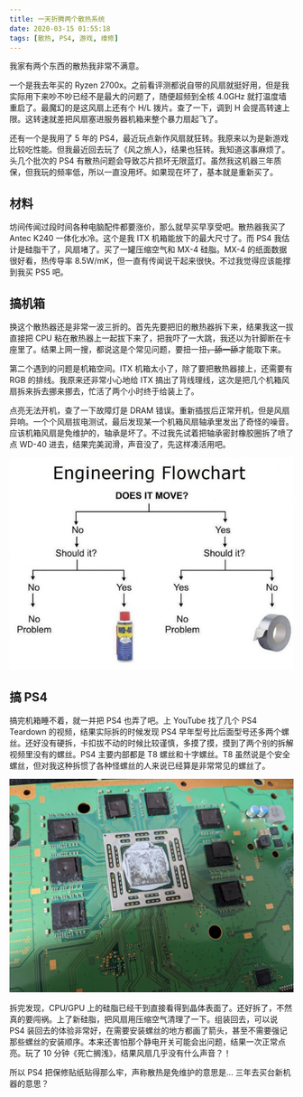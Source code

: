 ```yaml
---
title: 一天折腾两个散热系统
date: 2020-03-15 01:55:18
tags: [散热, PS4, 游戏, 维修]
---
```


我家有两个东西的散热我非常不满意。

一个是我去年买的 Ryzen 2700x。之前看评测都说自带的风扇就挺好用，但是我实际用下来吵不吵已经不是最大的问题了，随便超频到全核 4.0GHz 就打温度墙重启了。最魔幻的是这风扇上还有个 H/L 拨片。查了一下，调到 H 会提高转速上限。这转速就差把风扇塞进服务器机箱来整个暴力扇起飞了。

还有一个是我用了 5 年的 PS4，最近玩点新作风扇就狂转。我原来以为是新游戏比较吃性能。但我最近回去玩了《风之旅人》，结果也狂转。我知道这事麻烦了。头几个批次的 PS4 有散热问题会导致芯片损坏无限蓝灯。虽然我这机器三年质保，但我玩的频率低，所以一直没用坏。如果现在坏了，基本就是重新买了。

## 材料

坊间传闻过段时间各种电脑配件都要涨价，那么就早买早享受吧。散热器我买了 Antec K240 一体化水冷。这个是我 ITX 机箱能放下的最大尺寸了。而 PS4 我估计是硅脂干了，风扇堵了。买了一罐压缩空气和 MX-4 硅脂。MX-4 的纸面数据很好看，热传导率 8.5W/mK，但一直有传闻说干起来很快。不过我觉得应该能撑到我买 PS5 吧。

## 搞机箱

换这个散热器还是非常一波三折的。首先先要把旧的散热器拆下来，结果我这一拔直接把 CPU 粘在散热器上一起拔下来了，把我吓了一大跳，我还以为针脚断在卡座里了。结果上网一搜，都说这是个常见问题，要扭一扭~~，舔一舔~~才能取下来。

第二个遇到的问题是机箱空间。ITX 机箱太小了，除了要把散热器接上，还需要有 RGB 的排线。我原来还非常小心地给 ITX 搞出了背线理线，这次是把几个机箱风扇拆来拆去挪来挪去，忙活了两个小时终于给装上了。

点亮无法开机，查了一下故障灯是 DRAM 错误。重新插拔后正常开机，但是风扇异响。一个个风扇拔电测试，最后发现某一个机箱风扇轴承里发出了奇怪的噪音。应该机箱风扇是免维护的，轴承是坏了。不过我先试着把轴承密封橡胶圈拆了喷了点 WD-40 进去，结果完美润滑，声音没了，先这样凑活用吧。

![WD-40 Meme](/assets/images/wd40-meme.jpg)

## 搞 PS4

搞完机箱睡不着，就一并把 PS4 也弄了吧。上 YouTube 找了几个 PS4 Teardown 的视频，结果实际拆的时候发现 PS4 早年型号比后面型号还多两个螺丝。还好没有硬拆，卡扣拔不动的时候比较谨慎，多摸了摸，摸到了两个别的拆解视频里没有的螺丝。PS4 主要内部都是 T8 螺丝和十字螺丝。T8 虽然说是个安全螺丝，但对我这种拆惯了各种怪螺丝的人来说已经算是非常常见的螺丝了。

![PS4 CPU](/assets/images/ps4-cpu.jpg)

拆完发现，CPU/GPU 上的硅脂已经干到直接看得到晶体表面了。还好拆了，不然真的要闯祸。上了新硅脂，把风扇用压缩空气清理了一下。组装回去，可以说 PS4 装回去的体验非常好，在需要安装螺丝的地方都画了箭头，甚至不需要强记那些螺丝的安装顺序。本来还害怕那个静电开关可能会出问题，结果一次正常点亮。玩了 10 分钟《死亡搁浅》，结果风扇几乎没有什么声音？！

所以 PS4 把保修贴纸贴得那么牢，声称散热是免维护的意思是... 三年去买台新机器的意思？
